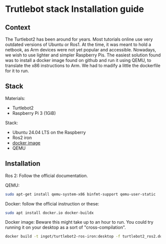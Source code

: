# Trutlebot stack Installation guide

## Context

The Turtlebot2 has been around for years. Most tutorials online use very outdated versions of Ubuntu or Ros1. At the time, it was meant to hold a netbook, as Arm devices were not yet popular and accessible. Nowadays, we wish to use lighter and simpler Raspberry Pis. The easiest solution found was to install a docker image found on github and run it using QEMU, to translate the x86 instructions to Arm. We had to madify a little the dockerfile for it to run. 

## Stack
Materials:
* Turtlebot2
* Raspberry Pi 3 (1GiB)

Stack:
* Ubuntu 24.04 LTS on the Raspberry
* Ros2 iron
* [docker image](https://github.com/Felipe-noob/turtlebot2_ros2_rasp3)
* QEMU 

## Installation

Ros 2: Follow the official documentation.

QEMU:
```bash
sudo apt-get install qemu-system-x86 binfmt-support qemu-user-static
```

Docker: follow the official instruction or these:
```bash
sudo apt install docker.io docker-buildx
```

Docker image:
Beware this might take up to an hour to run. You could try running it on your desktop as a sort of "cross-compilation".
```bash
docker build -t ingot/turtlebot2-ros-iron:desktop -f turtlebot2_ros2.dockerfile --build-arg from_image=osrf/ros:iron-desktop --build-arg parallel_jobs=4 --platform linux/amd64 .
```
